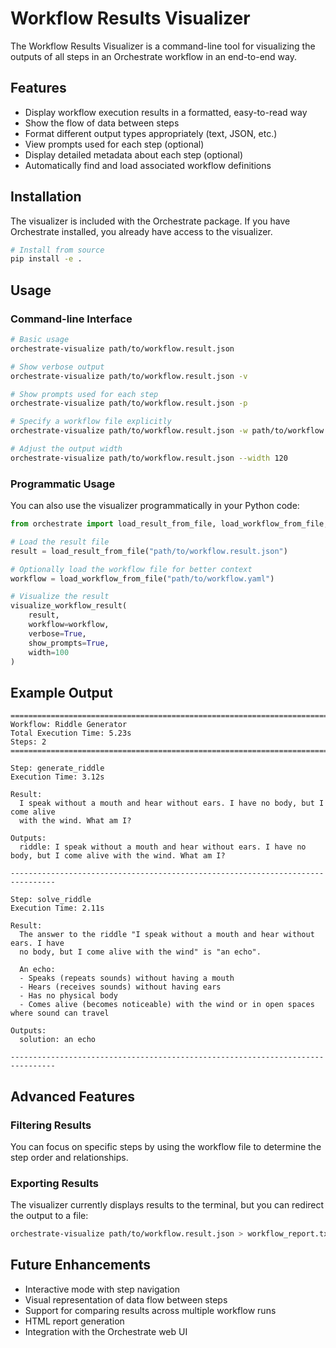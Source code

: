 # Workflow Results Visualizer

The Workflow Results Visualizer is a command-line tool for visualizing the outputs of all steps in an Orchestrate workflow in an end-to-end way.

## Features

- Display workflow execution results in a formatted, easy-to-read way
- Show the flow of data between steps
- Format different output types appropriately (text, JSON, etc.)
- View prompts used for each step (optional)
- Display detailed metadata about each step (optional)
- Automatically find and load associated workflow definitions

## Installation

The visualizer is included with the Orchestrate package. If you have Orchestrate installed, you already have access to the visualizer.

```bash
# Install from source
pip install -e .
```

## Usage

### Command-line Interface

```bash
# Basic usage
orchestrate-visualize path/to/workflow.result.json

# Show verbose output
orchestrate-visualize path/to/workflow.result.json -v

# Show prompts used for each step
orchestrate-visualize path/to/workflow.result.json -p

# Specify a workflow file explicitly
orchestrate-visualize path/to/workflow.result.json -w path/to/workflow.yaml

# Adjust the output width
orchestrate-visualize path/to/workflow.result.json --width 120
```

### Programmatic Usage

You can also use the visualizer programmatically in your Python code:

```python
from orchestrate import load_result_from_file, load_workflow_from_file, visualize_workflow_result

# Load the result file
result = load_result_from_file("path/to/workflow.result.json")

# Optionally load the workflow file for better context
workflow = load_workflow_from_file("path/to/workflow.yaml")

# Visualize the result
visualize_workflow_result(
    result,
    workflow=workflow,
    verbose=True,
    show_prompts=True,
    width=100
)
```

## Example Output

```
================================================================================
Workflow: Riddle Generator
Total Execution Time: 5.23s
Steps: 2
================================================================================

Step: generate_riddle
Execution Time: 3.12s

Result:
  I speak without a mouth and hear without ears. I have no body, but I come alive
  with the wind. What am I?

Outputs:
  riddle: I speak without a mouth and hear without ears. I have no body, but I come alive with the wind. What am I?

--------------------------------------------------------------------------------

Step: solve_riddle
Execution Time: 2.11s

Result:
  The answer to the riddle "I speak without a mouth and hear without ears. I have
  no body, but I come alive with the wind" is "an echo".
  
  An echo:
  - Speaks (repeats sounds) without having a mouth
  - Hears (receives sounds) without having ears
  - Has no physical body
  - Comes alive (becomes noticeable) with the wind or in open spaces where sound can travel

Outputs:
  solution: an echo

--------------------------------------------------------------------------------
```

## Advanced Features

### Filtering Results

You can focus on specific steps by using the workflow file to determine the step order and relationships.

### Exporting Results

The visualizer currently displays results to the terminal, but you can redirect the output to a file:

```bash
orchestrate-visualize path/to/workflow.result.json > workflow_report.txt
```

## Future Enhancements

- Interactive mode with step navigation
- Visual representation of data flow between steps
- Support for comparing results across multiple workflow runs
- HTML report generation
- Integration with the Orchestrate web UI 